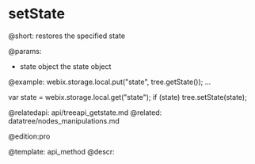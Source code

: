 setState
=============
@short:
	restores the specified state


@params:
- state	object	the state object
	

@example:
webix.storage.local.put("state", tree.getState());
...

var state = webix.storage.local.get("state");
if (state)
	tree.setState(state);
                

@relatedapi:
	api/treeapi_getstate.md
@related:
	datatree/nodes_manipulations.md
    
@edition:pro

@template:	api_method
@descr:


